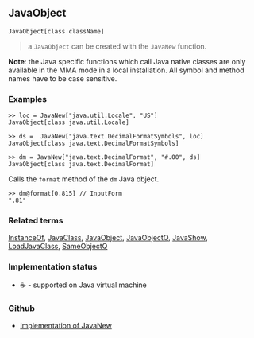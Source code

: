 ## JavaObject

```
JavaObject[class className]
```

> a `JavaObject` can be created with the `JavaNew` function.

**Note**: the Java specific functions which call Java native classes are only available in the MMA mode in a local installation. All symbol and method names have to be case sensitive.

### Examples

```
>> loc = JavaNew["java.util.Locale", "US"] 
JavaObject[class java.util.Locale]

>> ds =  JavaNew["java.text.DecimalFormatSymbols", loc]
JavaObject[class java.text.DecimalFormatSymbols]

>> dm = JavaNew["java.text.DecimalFormat", "#.00", ds]
JavaObject[class java.text.DecimalFormat]
```

Calls the `format` method of the `dm` Java object.

```
>> dm@format[0.815] // InputForm
".81"
```

### Related terms 
[InstanceOf](InstanceOf.md), [JavaClass](JavaClass.md), [JavaObject](JavaObject.md), [JavaObjectQ](JavaObjectQ.md), [JavaShow](JavaShow.md), [LoadJavaClass](LoadJavaClass.md), [SameObjectQ](SameObjectQ.md)






### Implementation status

* &#x2615; - supported on Java virtual machine 

### Github

* [Implementation of JavaNew](https://github.com/axkr/symja_android_library/blob/master/symja_android_library/matheclipse-core/src/main/java/org/matheclipse/core/builtin/JavaFunctions.java#L203) 
